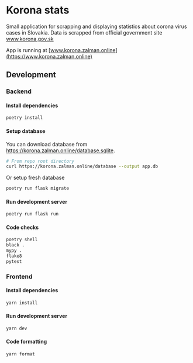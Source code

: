 # Korona stats

Small application for scrapping and displaying statistics about corona virus cases in Slovakia. Data is scrapped from official government site www.korona.gov.sk

App is running at [www.korona.zalman.online](https://www.korona.zalman.online)


## Development

### Backend

#### Install dependencies

```bash
poetry install
```

#### Setup database

You can download database from https://korona.zalman.online/database.sqlite.
```bash
# From repo root directory
curl https://korona.zalman.online/database --output app.db
```

Or setup fresh database
```bash
poetry run flask migrate
```


#### Run development server

```bash
poetry run flask run
```

#### Code checks

```bash
poetry shell
black .
mypy .
flake8
pytest
```

### Frontend

#### Install dependencies

```bash
yarn install
```

#### Run development server

```bash
yarn dev
```

#### Code formatting

```bash
yarn format
```



